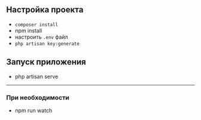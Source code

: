 ## Настройка проекта

- `composer install`
- npm install
- настроить `.env` файл
- `php artisan key:generate`

## Запуск приложения

* php artisan serve
______
### При необходимости 
*  npm run watch
